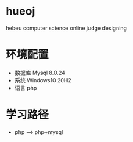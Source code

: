 # hueoj
hebeu computer science online judge designing

# 环境配置
* 数据库 Mysql 8.0.24
* 系统 Windows10 20H2
* 语言 php

# 学习路径
* php --> php+mysql
